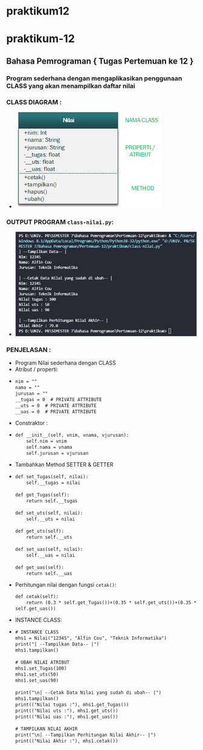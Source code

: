 # praktikum12
# praktikum-12
## Bahasa Pemrograman { Tugas Pertemuan ke 12 }
###  Program sederhana dengan mengaplikasikan penggunaan CLASS yang akan menampilkan daftar nilai

### CLASS DIAGRAM :
  - ![img](https://github.com/raissaputra/praktikum-12/blob/main/assets/class_diagram.png)
  
### OUTPUT PROGRAM `class-nilai.py`:
  - ![img](https://github.com/raissaputra/praktikum-12/blob/main/assets/output.png)
 

### PENJELASAN :
  - Program Nilai sederhana dengan CLASS
  - Atribut / properti:
  - ```
    nim = ""
    nama = ""
    jurusan = ""
    __tugas = 0  # PRIVATE ATTRIBUTE
    __uts = 0  # PRIVATE ATTRIBUTE
    __uas = 0  # PRIVATE ATTRIBUTE
    ```
  - Constraktor :
  - ```
    def __init__(self, vnim, vnama, vjurusan):
        self.nim = vnim
        self.nama = vnama
        self.jurusan = vjurusan
    ```
  - Tambahkan Method SETTER & GETTER
  - ```
    def set_Tugas(self, nilai):
        self.__tugas = nilai

    def get_Tugas(self):
        return self.__tugas

    def set_uts(self, nilai):
        self.__uts = nilai

    def get_uts(self):
        return self.__uts

    def set_uas(self, nilai):
        self.__uas = nilai

    def get_uas(self):
        return self.__uas
    ```
  - Perhitungan nilai dengan fungsi `cetak()`:
    ```
    def cetak(self):
        return (0.3 * self.get_Tugas())+(0.35 * self.get_uts())+(0.35 * self.get_uas())
    ```
  - INSTANCE CLASS:
  - ```
    # INSTANCE CLASS
    mhs1 = Nilai("12345", "Alfin Cou", "Teknik Informatika")
    print("| --Tampilkan Data-- |")
    mhs1.tampilkan()

    # UBAH NILAI ATRIBUT
    mhs1.set_Tugas(100)
    mhs1.set_uts(50)
    mhs1.set_uas(90)

    print("\n| --Cetak Data Nilai yang sudah di ubah-- |")
    mhs1.tampilkan()
    print(("Nilai tugas :"), mhs1.get_Tugas())
    print(("Nilai uts :"), mhs1.get_uts())
    print(("Nilai uas :"), mhs1.get_uas())

    # TAMPILKAN NILAI AKHIR
    print("\n| --Tampilkan Perhitungan Nilai Akhir-- |")
    print(("Nilai Akhir :"), mhs1.cetak())

    ```
